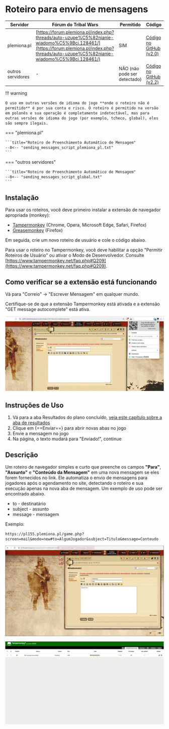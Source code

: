 # Roteiro para envio de mensagens

| Servidor          | Fórum do Tribal Wars                                                                                                                                                                     | Permitido                    | Código                                                                                                                                  |
| ----------------- | ---------------------------------------------------------------------------------------------------------------------------------------------------------------------------------------- | ---------------------------- | --------------------------------------------------------------------------------------------------------------------------------------- |
| plemiona.pl       | [https://forum.plemiona.pl/index.php?threads/auto-uzupe%C5%82nianie-wiadomo%C5%9Bci.128461/](https://forum.plemiona.pl/index.php?threads/auto-uzupe%C5%82nianie-wiadomo%C5%9Bci.128461/) | SIM                          | [Código no GitHub (v2.0)](https://github.com/rafsaf/scripts_tribal_wars/blob/2024-09-01/public/GET_message_autocomplete.js)             |
| outros servidores | -                                                                                                                                                                                        | NÃO (não pode ser detectado) | [Código no GitHub (v2.2)](https://github.com/rafsaf/scripts_tribal_wars/blob/2025-09-22/public/GET_message_autocomplete_v2.2_global.js) |

!!! warning

    O uso em outras versões de idioma do jogo **onde o roteiro não é permitido** é por sua conta e risco. O roteiro é permitido na versão em polonês e sua operação é completamente indetectável, mas para outras versões de idioma do jogo (por exemplo, tcheco, global), eles são sempre ilegais.

=== "plemiona.pl"

    ```title="Roteiro de Preenchimento Automático de Mensagem"
    --8<-- "sending_messages_script_plemiona_pl.txt"
    ```

=== "outros servidores"

    ```title="Roteiro de Preenchimento Automático de Mensagem"
    --8<-- "sending_messages_script_global.txt"
    ```

## Instalação

Para usar os roteiros, você deve primeiro instalar a extensão de navegador apropriada (monkey):

- [Tampermonkey](https://www.tampermonkey.net/) (Chrome, Opera, Microsoft Edge, Safari, Firefox)
- [Greasemonkey](https://addons.mozilla.org/pl/firefox/addon/greasemonkey/) (Firefox)

Em seguida, crie um novo roteiro de usuário e cole o código abaixo.

Para usar o roteiro no Tampermonkey, você deve habilitar a opção "Permitir Roteiros de Usuário" ou ativar o Modo de Desenvolvedor.
Consulte [https://www.tampermonkey.net/faq.php#Q209](https://www.tampermonkey.net/faq.php#Q209).

## Como verificar se a extensão está funcionando

Vá para "Correio" -> "Escrever Mensagem" em qualquer mundo.

Certifique-se de que a extensão Tampermonkey está ativada e a extensão "GET message autocomplete" está ativa.

![tampermonkey](image-4.png)

## Instruções de Uso

1. Vá para a aba Resultados do plano concluído, [veja este capítulo sobre a aba de resultados](./../first_steps/step_7_results_tab.md)
2. Clique em {==Enviar==} para abrir novas abas no jogo
3. Envie a mensagem no jogo
4. Na página, o texto mudará para "Enviado!", continue

## Descrição

Um roteiro de navegador simples e curto que preenche os campos **"Para"**, **"Assunto"** e **"Conteúdo da Mensagem"** em uma nova mensagem se eles forem fornecidos no link. Ele automatiza o envio de mensagens para jogadores após o agendamento no site, detectando o roteiro e sua execução apenas na nova aba de mensagem. Um exemplo de uso pode ser encontrado abaixo.

- to - destinatário
- subject - assunto
- message - mensagem

Exemplo:

```
https://pl155.plemiona.pl/game.php?screen=mail&mode=new#to=AlgumJogador&subject=Titulo&message=Conteudo
```

![Exemplo de mensagem](image.png)

![Painel do Tampermonkey](image-1.png)
